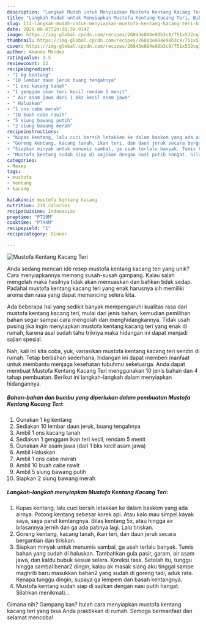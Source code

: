```yaml
---
description: "Langkah Mudah untuk Menyiapkan Mustofa Kentang Kacang Teri, Bikin Ngiler"
title: "Langkah Mudah untuk Menyiapkan Mustofa Kentang Kacang Teri, Bikin Ngiler"
slug: 111-langkah-mudah-untuk-menyiapkan-mustofa-kentang-kacang-teri-bikin-ngiler
date: 2020-08-07T19:38:38.914Z
image: https://img-global.cpcdn.com/recipes/26843e884e98b3c8/751x532cq70/mustofa-kentang-kacang-teri-foto-resep-utama.jpg
thumbnail: https://img-global.cpcdn.com/recipes/26843e884e98b3c8/751x532cq70/mustofa-kentang-kacang-teri-foto-resep-utama.jpg
cover: https://img-global.cpcdn.com/recipes/26843e884e98b3c8/751x532cq70/mustofa-kentang-kacang-teri-foto-resep-utama.jpg
author: Amanda Mendez
ratingvalue: 3.5
reviewcount: 12
recipeingredient:
- "1 kg kentang"
- "10 lembar daun jeruk buang tengahnya"
- "1 ons kacang tanah"
- "1 genggam ikan teri kecil rendam 5 menit"
- " Air asam jawa dari 1 bks kecil asam jawa"
- " Haluskan"
- "1 ons cabe merah"
- "10 buah cabe rawit"
- "5 siung bawang putih"
- "2 siung bawang merah"
recipeinstructions:
- "Kupas kentang, lalu cuci bersih letakkan ke dalam baskom yang ada airnya. Potong kentang sebesar korek api. Atau kalo mau simpel kayak saya, saya parut kentangnya. Bilas kentang 5x, atau hingga air bilasannya jernih dan ga ada patinya lagi. Lalu tiriskan."
- "Goreng kentang, kacang tanah, ikan teri, dan daun jeruk secara bergantian dan tiriskan."
- "Siapkan minyak untuk menumis sambal, ga usah terlalu banyak. Tumis bahan yang sudah di haluskan. Tambahkan gula pasir, garam, air asam jawa, dan kaldu bubuk sesuai selera. Koreksi rasa. Setelah itu, tunggu hingga sambal benar2 dingin, kalau ak masak siang aku tinggal sampe maghrib baru masukkan bahan2 yang sudah di goreng tadi, aduk rata. Kenapa tunggu dingin, supaya ga lempem dan basah kentangnya."
- "Mustofa kentang sudah siap di sajikan dengan nasi putih hangat. Silahkan menikmati..."
categories:
- Resep
tags:
- mustofa
- kentang
- kacang

katakunci: mustofa kentang kacang 
nutrition: 239 calories
recipecuisine: Indonesian
preptime: "PT19M"
cooktime: "PT44M"
recipeyield: "1"
recipecategory: Dinner

---
```



![Mustofa Kentang Kacang Teri](https://img-global.cpcdn.com/recipes/26843e884e98b3c8/751x532cq70/mustofa-kentang-kacang-teri-foto-resep-utama.jpg)

Anda sedang mencari ide resep mustofa kentang kacang teri yang unik? Cara menyiapkannya memang susah-susah gampang. Kalau salah mengolah maka hasilnya tidak akan memuaskan dan bahkan tidak sedap. Padahal mustofa kentang kacang teri yang enak harusnya sih memiliki aroma dan rasa yang dapat memancing selera kita.



Ada beberapa hal yang sedikit banyak mempengaruhi kualitas rasa dari mustofa kentang kacang teri, mulai dari jenis bahan, kemudian pemilihan bahan segar sampai cara mengolah dan menghidangkannya. Tidak usah pusing jika ingin menyiapkan mustofa kentang kacang teri yang enak di rumah, karena asal sudah tahu triknya maka hidangan ini dapat menjadi sajian spesial.


Nah, kali ini kita coba, yuk, variasikan mustofa kentang kacang teri sendiri di rumah. Tetap berbahan sederhana, hidangan ini dapat memberi manfaat untuk membantu menjaga kesehatan tubuhmu sekeluarga. Anda dapat membuat Mustofa Kentang Kacang Teri menggunakan 10 jenis bahan dan 4 tahap pembuatan. Berikut ini langkah-langkah dalam menyiapkan hidangannya.

<!--inarticleads1-->

##### Bahan-bahan dan bumbu yang diperlukan dalam pembuatan Mustofa Kentang Kacang Teri:

1. Gunakan 1 kg kentang
1. Sediakan 10 lembar daun jeruk, buang tengahnya
1. Ambil 1 ons kacang tanah
1. Sediakan 1 genggam ikan teri kecil, rendam 5 menit
1. Gunakan  Air asam jawa (dari 1 bks kecil asam jawa)
1. Ambil  Haluskan
1. Ambil 1 ons cabe merah
1. Ambil 10 buah cabe rawit
1. Ambil 5 siung bawang putih
1. Siapkan 2 siung bawang merah




<!--inarticleads2-->

##### Langkah-langkah menyiapkan Mustofa Kentang Kacang Teri:

1. Kupas kentang, lalu cuci bersih letakkan ke dalam baskom yang ada airnya. Potong kentang sebesar korek api. Atau kalo mau simpel kayak saya, saya parut kentangnya. Bilas kentang 5x, atau hingga air bilasannya jernih dan ga ada patinya lagi. Lalu tiriskan.
1. Goreng kentang, kacang tanah, ikan teri, dan daun jeruk secara bergantian dan tiriskan.
1. Siapkan minyak untuk menumis sambal, ga usah terlalu banyak. Tumis bahan yang sudah di haluskan. Tambahkan gula pasir, garam, air asam jawa, dan kaldu bubuk sesuai selera. Koreksi rasa. Setelah itu, tunggu hingga sambal benar2 dingin, kalau ak masak siang aku tinggal sampe maghrib baru masukkan bahan2 yang sudah di goreng tadi, aduk rata. Kenapa tunggu dingin, supaya ga lempem dan basah kentangnya.
1. Mustofa kentang sudah siap di sajikan dengan nasi putih hangat. Silahkan menikmati...




Gimana nih? Gampang kan? Itulah cara menyiapkan mustofa kentang kacang teri yang bisa Anda praktikkan di rumah. Semoga bermanfaat dan selamat mencoba!
